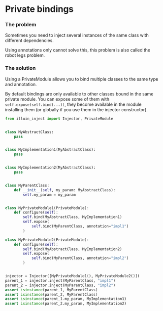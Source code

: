 Private bindings
================

### The problem
Sometimes you need to inject several instances of the same class with different dependencies.

Using annotations only cannot solve this, this problem is also called the robot legs problem.


### The solution

Using a PrivateModule allows you to bind multiple classes to the same type and annotation.

By default bindings are only available to other classes bound in the same private module.
You can expose some of them with `self.expose(self.bind(...))`, they become available in the module installing
them (or globally if you use them in the injector constructor).

```python
from illuin_inject import Injector, PrivateModule


class MyAbstractClass:
    pass


class MyImplementation1(MyAbstractClass):
    pass


class MyImplementation2(MyAbstractClass):
    pass


class MyParentClass:
    def __init__(self, my_param: MyAbstractClass):
        self.my_param = my_param


class MyPrivateModule1(PrivateModule):
    def configure(self):
        self.bind(MyAbstractClass, MyImplementation1)
        self.expose(
            self.bind(MyParentClass, annotation="impl1")
        )

class MyPrivateModule2(PrivateModule):
    def configure(self):
        self.bind(MyAbstractClass, MyImplementation2)
        self.expose(
            self.bind(MyParentClass, annotation="impl2")
        )


injector = Injector([MyPrivateModule1(), MyPrivateModule2()])
parent_1 = injector.inject(MyParentClass, "impl1")
parent_2 = injector.inject(MyParentClass, "impl2")
assert isinstance(parent_1, MyParentClass)
assert isinstance(parent_2, MyParentClass)
assert isinstance(parent_1.my_param, MyImplementation1)
assert isinstance(parent_2.my_param, MyImplementation2)
```
